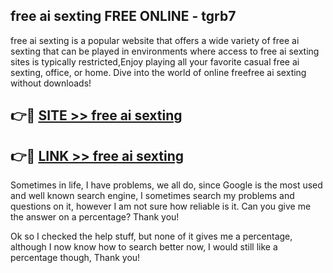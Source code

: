 ## free ai sexting FREE ONLINE - tgrb7

free ai sexting is a popular website that offers a wide variety of free ai sexting that can be played in environments where access to free ai sexting sites is typically restricted,Enjoy playing all your favorite casual free ai sexting, office, or home. Dive into the world of online freefree ai sexting without downloads!

## 👉🔴 [SITE >> free ai sexting](http://news.freeplayer.one?title=free_ai_sexting&ref=FRRE)

## 👉🔴 [LINK >> free ai sexting](http://news.freeplayer.one?title=free_ai_sexting&ref=FREE)

Sometimes in life, I have problems, we all do, since Google is the most used and well known search engine, I sometimes search my problems and questions on it, however I am not sure how reliable is it. Can you give me the answer on a percentage? Thank you!

Ok so I checked the help stuff, but none of it gives me a percentage, although I now know how to search better now, I would still like a percentage though, Thank you!